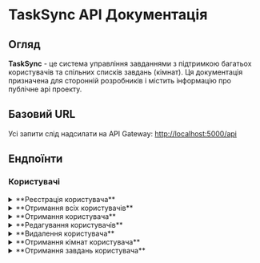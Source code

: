 # TaskSync API Документація
## Огляд
**TaskSync** - це система управління завданнями з підтримкою багатьох користувачів та спільних списків завдань (кімнат). Ця документація призначена для сторонній розробників і містить інформацію про публічне api проекту.

## Базовий URL
Усі запити слід надсилати на API Gateway:
[http://localhost:5000/api](http://localhost:5000/api)

## Ендпоїнти
### Користувачі
<details>
<summary>
**Реєстрація користувача**
</summary>

- **URL:** `api/users`
- **Метод**: ==POST==
- **Опис**: Створює нового користувача
**Параметри запиту**
```json
{
    "username": "user001",
    "password": "StrongPassword321!",
    "email": "user001@fakemail.com"
}
```
**Відповіді:**
**201 *Created***
```json
{
    "message": "User created successfully.",
    "user_id": 1
}
```
**422 *Unprocessable Entity***
```json
{
    "error": "Invalid data. 'username', 'email' and 'password' are required."
}
```
**409 *Conflict***
```json
{
    "error": "User already exists. 'username' and 'email' must be unique".
}
```
**500 *Internal Server Error***
```json
{
    "error": "details"
}
```
</details>

<details>
<summary>
**Отримання всіх користувачів**
</summary>

- **URL:** `api/users`
- **Метод**: ==GET==
- **Опис**: Отримує список всіх користувачів

**Відповіді:**
**200 *OK***
```json
[
    {
        "user_id": 1,
        "username": "user001",
        "password": "StrongPassword321!",
        "email": "user001@fakemail.com"
    },
    {
        "user_id": 2,
        "username": "user002",
        "password": "StrongPassword321!",
        "email": "user002@fakemail.com"
    }
]
```
**500 *Internal Server Error***
```json
{
    "error": "details"
}
```
</details>

<details>
<summary>
**Отримання користувача**
</summary>

- **URL:** `api/users/{user_id}`
- **Метод**: ==GET==
- **Опис**: Отримання користувача за id

- **URL:** `api/user/{username}`
- **Метод**: ==GET==
- **Опис**: Отримання користувача за username

**Відповіді:**
**200 *OK***
```json
{
    "user_id": 1,
    "username": "user001",
    "password": "StrongPassword321!",
    "email": "user001@fakemail.com"
}
```
**404 *Not found***
```json
{
    "error": "User is not found"
}
```
**500 *Internal Server Error***
```json
{
    "error": "details"
}
```
</details>

<details>
<summary>
**Редагування користувачів** 
</summary>

- **URL:** `api/users/{user_id}`
- **Метод**: ==PUT==
- **Опис**: Отримання користувача за id
**Параметри запиту (мінімум один)**
```json
{
    "username": "user002",
    "email": "new@fakemail.com",
    "password": "NewPass"
}
```

**Відповіді**
**200 *OK***
```json
{
    "message": "User updated successfully."
}
```
**404 *Not found***
```json
{
    "error": "User is not found."
}
```
**500 *Internal server error***
```json
{
    "error": "details"
}
```
</details>

<details>
<summary>
**Видалення користувача** 
</summary>

- **URL:** `api/users/{user_id}`
- **Метод**: ==DELETE==
- **Опис**: Видалення користувача за id

**Відповіді**
**201 *No Content***
**404 *Not found***
```json
{
    "error": "User is not found."
}
```
**500 *Internal server error***
```json
{
    "error": "details"
}
```
</details>

<details>
<summary>
**Отримання кімнат користувача**
</summary>

- **URL:** `api/users/{user_id}/rooms`
- **Метод**: ==GET==
- **Опис**: Отримання всіх кімнат, в які входить користувач

**Відповіді**
**200 *OK***
```json
[
    {
        "room_id": 1,
        "user_id": 1,
        "code": "1AoQ",
        "title": "Awesome room",
        "description": "Lorem ipsum dolor laborum"
    },
    {
        "room_id": 16,
        "user_id": 1,
        "code": "123AAA",
        "title": "AHAHAHAHA Penis",
        "description": ""
    }
]
```
**404 *Not found***
```json
{
    "error": "User is not found or has no rooms"
}
```
**500 *Internal Server Error***
```json
{
    "error": "details"
}
```
</details>

<details>
<summary>
**Отримання завдань користувача**
</summary>

- **URL:** `api/users/{user_id}/rooms`
- **Метод**: ==GET==
- **Опис**: Отримання всіх завдань, які створив користувач

**Відповіді**
**200 *OK***
```json
[
    {
        "task_id": 1,
        "title": "Купити корову",
        "user_id": 1,
        "room_id": 6,
        "deadline": "01-04-2024",
        "status": 2
    },
    {
        "task_id": 125,
        "title": "Створити ферму",
        "user_id": 1,
        "room_id": 8,
        "deadline": "01-04-2024",
        "status": 3
    }
]
```
**404 *Not found***
```json
{
    "error": "User is not found or has no tasks"
}
```
**500 *Internal Server Error***
```json
{
    "error": "details"
}
```
</details>